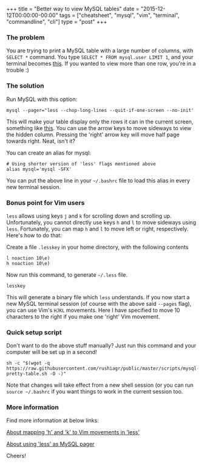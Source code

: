 +++
title = "Better way to view MySQL tables"
date = "2015-12-12T00:00:00-00:00"
tags = ["cheatsheet", "mysql", "vim", "terminal", "commandline", "cli"]
type = "post"
+++

### The problem
You are trying to print a MySQL table with a large number of columns, with 
`SELECT *` command. You type `SELECT * FROM mysql.user LIMIT 1`, and your terminal
becomes [this](https://raw.githubusercontent.com/rushiagr/public/master/img/mysql-table-with-many-rows-messy.png).
If you wanted to view more than one row, you're in a trouble :)

### The solution

Run MySQL with this option:

    mysql --pager="less --chop-long-lines --quit-if-one-screen --no-init'

This will make your table display only the rows it can in the current screen, something like [this](https://raw.githubusercontent.com/rushiagr/public/master/img/mysql-with-less-pager-neat.png). You can
use the arrow keys to move sideways to view the hidden column. Pressing the 'right' arrow key will move half page towards right. Neat, isn't it?

You can create an alias for mysql:

    # Using shorter version of 'less' flags mentioned above
    alias mysql='mysql -SFX'

You can put the above line in your `~/.bashrc` file to load this alias
in every new terminal session.


### Bonus point for Vim users
`less` allows using keys `j` and `k` for scrolling down and scrolling up. Unfortunately, you cannot directly use keys `h` and `l` to move sideways using `less`. Fortunately, you can map `h` and `l` to move left or right, respectively. Here's how to do that:

Create a file `.lesskey` in your home directory, with the following contents

    l noaction 10\e)
    h noaction 10\e)

Now run this command, to generate `~/.less` file.

    lesskey

This will generate a binary file which `less` understands. If you now start a new MySQL terminal session (of course with the above said `--pages` flag), you can use Vim's `HJKL` movements. Here I have specified to move 10 characters to the right if you make one 'right' Vim movement.

### Quick setup script

Don't want to do the above stuff manually? Just run this command and your computer will be set up in a second!

    sh -c "$(wget -q https://raw.githubusercontent.com/rushiagr/public/master/scripts/mysql-pretty-table.sh -O -)"

Note that changes will take effect from a new shell session (or you can run `source ~/.bashrc` if you want things to work in the current session too.

### More information

Find more information at below links:

[About mapping 'h' and 'k' to Vim movements in 'less'](http://unix.stackexchange.com/a/169969/91602)

[About using 'less' as MySQL pager](http://stackoverflow.com/a/6422698/1143173)


Cheers!
